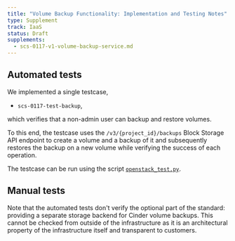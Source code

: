 ```yaml
---
title: "Volume Backup Functionality: Implementation and Testing Notes"
type: Supplement
track: IaaS
status: Draft
supplements:
  - scs-0117-v1-volume-backup-service.md
---
```


## Automated tests

We implemented a single testcase,

- `scs-0117-test-backup`,

which verifies that a non-admin user can backup and restore volumes.

To this end, the testcase uses the `/v3/{project_id}/backups` Block Storage API endpoint to create a volume and a backup of it and subsequently restores the backup on a new volume while verifying the success of each operation.

The testcase can be run using the script
[`openstack_test.py`](https://github.com/SovereignCloudStack/standards/blob/main/Tests/iaas/openstack_test.py).

## Manual tests

Note that the automated tests don't verify the optional part of the standard: providing a separate storage backend for Cinder volume backups.
This cannot be checked from outside of the infrastructure as it is an architectural property of the infrastructure itself and transparent to customers.
